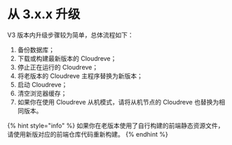 # 从 3.x.x 升级

V3 版本内升级步骤较为简单，总体流程如下：

1. 备份数据库；
2. 下载或构建最新版本的 Cloudreve；
3. 停止正在运行的 Cloudreve；
4. 将老版本的 Cloudreve 主程序替换为新版本；
5. 启动 Cloudreve；
6. 清空浏览器缓存；
7. 如果你在使用 Cloudreve 从机模式，请将从机节点的 Cloudreve 也替换为相同版本。

{% hint style="info" %}
如果你在老版本使用了自行构建的前端静态资源文件，请使用新版对应的前端仓库代码重新构建。
{% endhint %}
